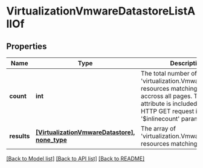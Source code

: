 # VirtualizationVmwareDatastoreListAllOf

## Properties
Name | Type | Description | Notes
------------ | ------------- | ------------- | -------------
**count** | **int** | The total number of &#39;virtualization.VmwareDatastore&#39; resources matching the request, accross all pages. The &#39;Count&#39; attribute is included when the HTTP GET request includes the &#39;$inlinecount&#39; parameter. | [optional] 
**results** | [**[VirtualizationVmwareDatastore], none_type**](VirtualizationVmwareDatastore.md) | The array of &#39;virtualization.VmwareDatastore&#39; resources matching the request. | [optional] 

[[Back to Model list]](../README.md#documentation-for-models) [[Back to API list]](../README.md#documentation-for-api-endpoints) [[Back to README]](../README.md)



